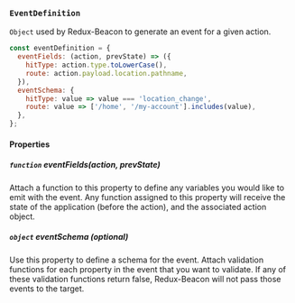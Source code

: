 ### `EventDefinition`

`Object` used by Redux-Beacon to generate an event for a given action.

```js
const eventDefinition = {
  eventFields: (action, prevState) => ({
    hitType: action.type.toLowerCase(),
    route: action.payload.location.pathname,
  }),
  eventSchema: {
    hitType: value => value === 'location_change',
    route: value => ['/home', '/my-account'].includes(value),
  },
};
```
#### Properties

##### `function` eventFields(action, prevState)
Attach a function to this property to define any variables you would
like to emit with the event. Any function assigned to this property
will receive the state of the application (before the action), and the
associated action object.

##### `object` eventSchema *(optional)*
Use this property to define a schema for the event. Attach validation
functions for each property in the event that you want to validate. If
any of these validation functions return false, Redux-Beacon will not
pass those events to the target.
